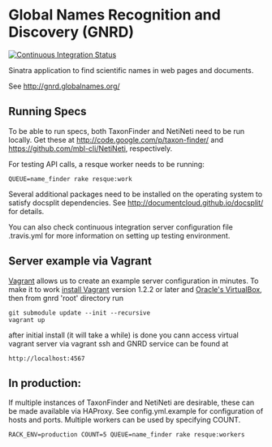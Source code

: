 Global Names Recognition and Discovery (GNRD)
=============================================

[![Continuous Integration Status][1]][2]

Sinatra application to find scientific names in web pages and documents.

See http://gnrd.globalnames.org/

Running Specs
-------------

To be able to run specs, both TaxonFinder and NetiNeti need to be run locally.
Get these at http://code.google.com/p/taxon-finder/ and 
https://github.com/mbl-cli/NetiNeti, respectively.

For testing API calls, a resque worker needs to be running:

    QUEUE=name_finder rake resque:work

Several additional packages need to be installed on the operating system to 
satisfy docsplit dependencies. See http://documentcloud.github.io/docsplit/ 
for details.

You can also check continuous integration server configuration file .travis.yml
for more information on setting up testing environment.

Server example via Vagrant
--------------------------

[Vagrant][3] allows us to create an example server configuration in minutes. 
To make it to work [install Vagrant][4] version 1.2.2 or later 
and [Oracle's VirtualBox][5], then from gnrd 'root' directory run 
  
    git submodule update --init --recursive
    vagrant up
   
after initial install (it will take a while) is done you cann access 
virtual vagrant server via
vagrant ssh
and GNRD service can be found at

    http://localhost:4567
    

In production:
--------------

If multiple instances of TaxonFinder and NetiNeti are desirable, these can be 
made available via HAProxy. See config.yml.example for configuration of hosts 
and ports. Multiple workers can be used by specifying COUNT.

    RACK_ENV=production COUNT=5 QUEUE=name_finder rake resque:workers


[1]: https://secure.travis-ci.org/GlobalNamesArchitecture/gnrd.png
[2]: http://travis-ci.org/GlobalNamesArchitecture/gnrd
[3]: http://docs.vagrantup.com/v2/getting-started/index.html
[4]: http://docs.vagrantup.com/v2/installation/
[5]: https://www.virtualbox.org/wiki/Downloads

